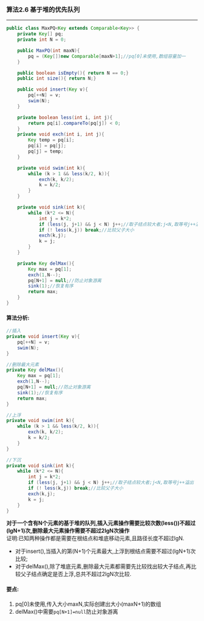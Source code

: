 ### 算法2.6 基于堆的优先队列

---

```Java
public class MaxPQ<Key extends Comparable<Key>> {
    private Key[] pq;
    private int N = 0;

    public MaxPQ(int maxN){
        pq = (Key[])new Comparable[maxN+1];//pq[0]未使用,数组容量加一
    }

    public boolean isEmpty(){ return N == 0;}
    public int size(){ return N;}

    public void insert(Key v){
        pq[++N] = v;
        swim(N);
    }

    private boolean less(int i, int j){
        return pq[i].compareTo(pq[j]) < 0;
    }
    private void exch(int i, int j){
        Key temp = pq[i];
        pq[i] = pq[j];
        pq[j] = temp;
    }

    private void swim(int k){
        while (k > 1 && less(k/2, k)){
            exch(k, k/2);
            k = k/2;
        }
    }

    private void sink(int k){
        while (k*2 <= N){
            int j = k*2;
            if (less(j, j+1) && j < N) j++;//取子结点较大者;j<N,取等号j++溢出
            if (! less(k,j)) break;//比较父子大小
            exch(k,j);
            k = j;
        }
    }

    private Key delMax(){
        Key max = pq[1];
        exch(1,N--);
        pq[N+1] = null;//防止对象游离
        sink(1);//恢复有序
        return max;
    }
}
```

#### 算法分析:
```Java
//插入
private void insert(Key v){
    pq[++N] = v;
    swim(N);
}

//删除最大元素
private Key delMax(){
    Key max = pq[1];
    exch(1,N--);
    pq[N+1] = null;//防止对象游离
    sink(1);//恢复有序
    return max;
}

//上浮
private void swim(int k){
    while (k > 1 && less(k/2, k)){
        exch(k, k/2);
        k = k/2;
    }
}

//下沉
private void sink(int k){
    while (k*2 <= N){
        int j = k*2;
        if (less(j, j+1) && j < N) j++;//取子结点较大者;j<N,取等号j++溢出
        if (! less(k,j)) break;//比较父子大小
        exch(k,j);
        k = j;
    }
}

```
**对于一个含有N个元素的基于堆的队列,插入元素操作需要比较次数(less())不超过(lgN+1)次,删除最大元素操作需要不超过2lgN次操作**<br>
证明:已知两种操作都是需要在根结点和堆底移动元素,且路径长度不超过lgN.<br>
+ 对于insert(),当插入的第(N+1)个元素最大,上浮到根结点需要不超过(lgN+1)次比较;<br>
+  对于delMax(),除了堆底元素,删除最大元素都需要先比较找出较大子结点,再比较父子结点确定是否上浮,总共不超过2lgN次比较.

#### 要点:
1. pq[0]未使用,传入大小maxN,实际创建出大小(maxN+1)的数组
2. delMax()中需要`pq[N+1]=null`防止对象游离
